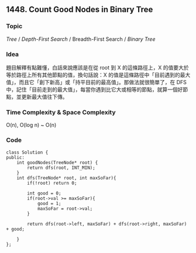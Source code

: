 ## 1448. Count Good Nodes in Binary Tree

### Topic
*Tree* / *Depth-First Search* / Breadth-First Search / *Binary Tree*

### Idea
題目解釋有點難懂，白話來說應該是在從 root 到 X 的這條路徑上，X 的值要大於等於路徑上所有其他節點的值，換句話說：X 的值是這條路徑中「目前遇到的最大值」，而且它「創下新高」或「持平目前的最高值」。那做法就很簡單了，在 DFS 中，記住「目前走到的最大值」，每當你遇到比它大或相等的節點，就算一個好節點，並更新最大值往下傳。

### Time Complexity & Space Complexity
O(n), O(log n) ~ O(n)

### Code
```
class Solution {
public:
    int goodNodes(TreeNode* root) {
        return dfs(root, INT_MIN);
    }
    int dfs(TreeNode* root, int maxSoFar){
        if(!root) return 0;

        int good = 0;
        if(root->val >= maxSoFar){
            good = 1;
            maxSoFar = root->val;
        }

        return dfs(root->left, maxSoFar) + dfs(root->right, maxSoFar) + good;

    }
};
```
